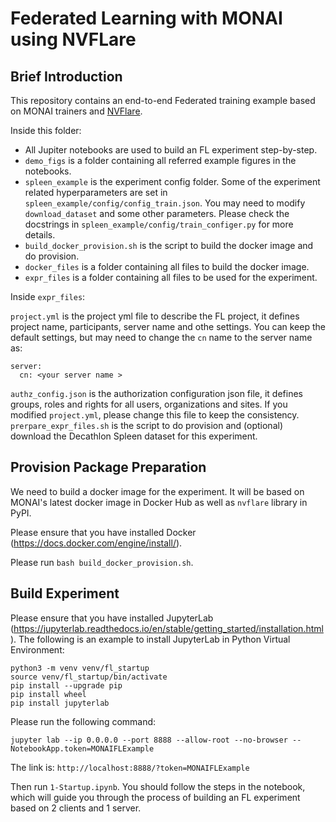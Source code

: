 # Federated Learning with MONAI using NVFLare

## Brief Introduction

This repository contains an end-to-end Federated training example based on MONAI trainers and [NVFlare](https://pypi.org/project/nvflare/).

Inside this folder:
- All Jupiter notebooks are used to build an FL experiment step-by-step.
- `demo_figs` is a folder containing all referred example figures in the notebooks.
- `spleen_example` is the experiment config folder. Some of the experiment related hyperparameters are set in `spleen_example/config/config_train.json`. You
may need to modify `download_dataset` and some other parameters. Please check the docstrings in `spleen_example/config/train_configer.py` for more details.
- `build_docker_provision.sh` is the script to build the docker image and do provision.
- `docker_files` is a folder containing all files to build the docker image.
- `expr_files` is a folder containing all files to be used for the experiment.

Inside `expr_files`:

`project.yml` is the project yml file to describe the FL project, it defines project name, participants, server name and othe settings. You can keep the default settings, but may need to change the `cn` name to the server name as:
```
server:
  cn: <your server name >
```
`authz_config.json` is the authorization configuration json file, it defines groups, roles and rights for all users, organizations and sites. If you modified `project.yml`, please change this file to keep the consistency.
`prerpare_expr_files.sh` is the script to do provision and (optional) download the Decathlon Spleen dataset for this experiment.


## Provision Package Preparation

We need to build a docker image for the experiment. It will be based on MONAI's latest docker image in Docker Hub as well as `nvflare` library in PyPI.

Please ensure that you have installed Docker (https://docs.docker.com/engine/install/).

Please run `bash build_docker_provision.sh`.


## Build Experiment

Please ensure that you have installed JupyterLab (https://jupyterlab.readthedocs.io/en/stable/getting_started/installation.html). The following is an example to install JupyterLab in Python Virtual Environment:
```
python3 -m venv venv/fl_startup
source venv/fl_startup/bin/activate
pip install --upgrade pip
pip install wheel
pip install jupyterlab
```

Please run the following command:

`jupyter lab --ip 0.0.0.0 --port 8888 --allow-root --no-browser --NotebookApp.token=MONAIFLExample`

The link is: `http://localhost:8888/?token=MONAIFLExample`

Then run `1-Startup.ipynb`. You should follow the steps in the notebook, which will guide you through the process of building an FL experiment based on 2 clients and 1 server.
